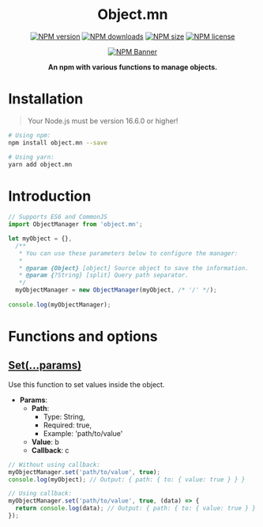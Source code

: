 <div align="center">
  <h1>Object.mn</h1>
  <p>
    <a href="https://www.npmjs.com/package/object.mn"><img src="https://img.shields.io/npm/v/object.mn?style=flat-square&maxAge=3600" alt="NPM version" /></a>
    <a href="https://www.npmjs.com/package/object.mn"><img src="https://img.shields.io/npm/dt/object.mn?style=flat-square&maxAge=3600" alt="NPM downloads" /></a>
    <a href="https://www.npmjs.com/package/object.mn"><img src="https://img.shields.io/github/languages/code-size/isBucky/Object.mn?style=flat-square&maxAge=3600" alt="NPM size" /></a>
    <a href="https://www.npmjs.com/package/object.mn"><img src="https://img.shields.io/npm/l/object.mn?style=flat-square&maxAge=3600" alt="NPM license" /></a>
  </p>
  <p><a href="https://www.npmjs.com/package/object.mn"><img src="https://nodei.co/npm/object.mn.png?downloads=true&stars=true" alt="NPM Banner"></a></p>
  <p><strong>An npm with various functions to manage objects.</strong></p>
</div>

# Installation
> Your Node.js must be version 16.6.0 or higher!

~~~sh
# Using npm:
npm install object.mn --save

# Using yarn:
yarn add object.mn
~~~

# Introduction
~~~javascript
// Supports ES6 and CommonJS
import ObjectManager from 'object.mn';

let myObject = {},
  /**
   * You can use these parameters below to configure the manager:
   * 
   * @param {Object} [object] Source object to save the information.
   * @param {?String} [split] Query path separator.
   */
  myObjectManager = new ObjectManager(myObject, /* '/' */);
  
console.log(myObjectManager);
~~~

# Functions and options
## [Set(...params)](./index.js#49)
Use this function to set values inside the object.

- **Params**:
  - **Path**:
    - Type: String,
    - Required: true,
    - Example: 'path/to/value'
  - **Value**: b
  - **Callback**: c
  
~~~javascript
// Without using callback:
myObjectManager.set('path/to/value', true);
console.log(myObject); // Output: { path: { to: { value: true } } }

// Using callback:
myObjectManager.set('path/to/value', true, (data) => {
  return console.log(data); // Output: { path: { to: { value: true } } }
});
~~~